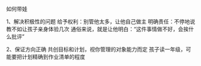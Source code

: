 如何带娃

1、解决积极性的问题
给予权利：别管他太多，让他自己做主
明确责任：不停地说教不如让孩子亲身体验几次
通俗来说，就是让他明白：“这件事情做不好，会挨什么批评”

2、保证方向正确
共创目标和计划，视你管理的对象能力而定
孩子读一年级，可能要把计划精确到作业清单的程度